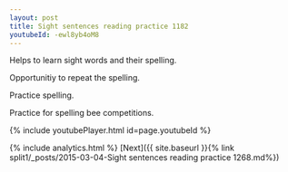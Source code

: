 ```yaml
---
layout: post
title: Sight sentences reading practice 1182
youtubeId: -ewl8yb4oM8
---
```

 
 
Helps to learn sight words and their spelling.

Opportunitiy to repeat the spelling. 

Practice spelling. 
 
Practice for spelling bee competitions. 
 
{% include youtubePlayer.html id=page.youtubeId %}
 
 
{% include analytics.html %} 
[Next]({{ site.baseurl }}{% link  split1/_posts/2015-03-04-Sight sentences reading practice 1268.md%})
 
